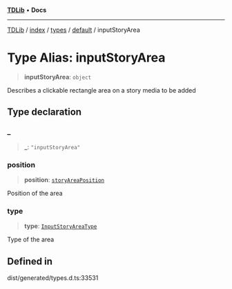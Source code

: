 [**TDLib**](../../../../../../README.md) • **Docs**

***

[TDLib](../../../../../../modules.md) / [index](../../../../../README.md) / [types](../../../README.md) / [default](../README.md) / inputStoryArea

# Type Alias: inputStoryArea

> **inputStoryArea**: `object`

Describes a clickable rectangle area on a story media to be added

## Type declaration

### \_

> **\_**: `"inputStoryArea"`

### position

> **position**: [`storyAreaPosition`](storyAreaPosition.md)

Position of the area

### type

> **type**: [`InputStoryAreaType`](InputStoryAreaType.md)

Type of the area

## Defined in

dist/generated/types.d.ts:33531
